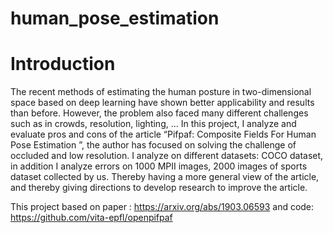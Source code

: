 # human_pose_estimation
# Introduction 
The recent methods of estimating the human posture in two-dimensional space based on deep learning have shown better applicability and results than before. However, the problem also faced many different challenges such as in crowds, resolution, lighting, ... In this project, I analyze and evaluate pros and cons of the article “Pifpaf: Composite Fields For Human Pose Estimation ”, the author has focused on solving the challenge of occluded and low resolution. I analyze on different datasets: COCO dataset, in addition I analyze errors on 1000 MPII images, 2000 images of sports dataset collected by us. Thereby having a more general view of the article, and thereby giving directions to develop research to improve the article. 

This project based on paper : https://arxiv.org/abs/1903.06593 and code: https://github.com/vita-epfl/openpifpaf
